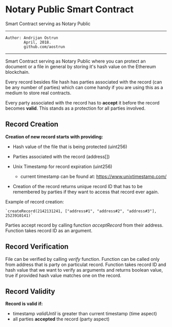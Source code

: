 # Notary Public Smart Contract
Smart Contract serving as Notary Public

----------------------------------------------------------------------------
    Author: Andrijan Ostrun
            April, 2018.
            github.com/aostrun
----------------------------------------------------------------------------         


Smart Contract serving as Notary Public where you can protect an document 
or a file in general by storing it's hash value on the Ethereum blockchain.

Every record besides file hash has parties associated with the record (can be 
any number of parties) which can come handy if you are using this as a medium 
to store real contracts.

Every party associated with the record has to **accept** it before the record becomes
**valid**. This stands as a protection for all parties involved.

## Record Creation
**Creation of new record starts with providing:**
  * Hash value of the file that is being protected (uint256)
  * Parties associated with the record (address[])
  * Unix Timestamp for record expiration (uint256) 
    * current timestamp can be found at: https://www.unixtimestamp.com/

  * Creation of the record returns unique record ID that has to be remembered by parties
        if they want to access that record ever again.

Example of record creation:


    `createRecord(2142131241, ["address#1", "address#2", "address#3"], 2523910141)`


Parties accept record by calling function *acceptRecord* from their address. 
Function takes record ID as an argument.

## Record Verification
File can be verified by calling *verify* function. Function can be called only from
address that is party on particulat record. Function takes record ID and hash value that
we want to verify as arguments and returns boolean value, true if provided hash value
matches one on the record.

## Record Validity
**Record is valid if:**
 * timestamp *validUntil* is greater than current timestamp (time aspect)
 * all parties **accepted** the record (party aspect)

